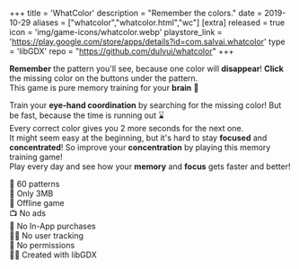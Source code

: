 +++
title = 'WhatColor'
description = "Remember the colors."
date = 2019-10-29
aliases = ["whatcolor","whatcolor.html","wc"]
[extra]
released = true
icon = 'img/game-icons/whatcolor.webp'
playstore_link = 'https://play.google.com/store/apps/details?id=com.salvai.whatcolor'
type = 'libGDX'
repo = "https://github.com/dulvui/whatcolor"
+++

<b>Remember</b> the pattern you'll see, because one color will <b>disappear</b>!
<b>Click</b> the missing color on the buttons under the pattern.  
This game is pure memory training for your <b>brain</b> 🧠

Train your <b>eye-hand coordination</b> by searching for the missing color!
But be fast, because the time is running out ⌛  
Every correct color gives you 2 more seconds for the next one.   
It might seem easy at the beginning, but it's hard to stay <b>focused</b> and <b>concentrated</b>! 
So improve your <b>concentration</b> by playing this memory training game!  
Play every day and see how your <b>memory</b> and <b>focus</b> gets faster and better!

🌈 60 patterns  
💾 Only 3MB  
📡 Offline game  
📺 No ads  
💸 No In-App purchases  
🕵️‍♀️ No user tracking  
🛑 No permissions  
👨‍💻 Created with libGDX  